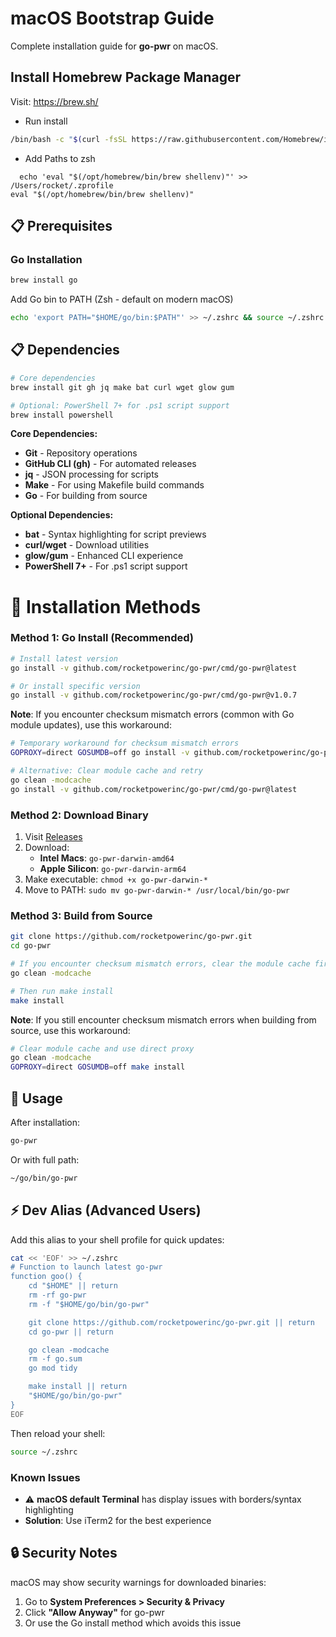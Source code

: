 # macOS Bootstrap Guide

Complete installation guide for **go-pwr** on macOS.

## Install Homebrew Package Manager

Visit: https://brew.sh/

- Run install

```bash
/bin/bash -c "$(curl -fsSL https://raw.githubusercontent.com/Homebrew/install/HEAD/install.sh)"
```

- Add Paths to zsh

```
  echo 'eval "$(/opt/homebrew/bin/brew shellenv)"' >> /Users/rocket/.zprofile
eval "$(/opt/homebrew/bin/brew shellenv)"
```

## 📋 Prerequisites

### Go Installation

```bash
brew install go
```
Add Go bin to PATH (Zsh - default on modern macOS)

```bash
echo 'export PATH="$HOME/go/bin:$PATH"' >> ~/.zshrc && source ~/.zshrc
```

## 📋 Dependencies

```bash
# Core dependencies
brew install git gh jq make bat curl wget glow gum

# Optional: PowerShell 7+ for .ps1 script support
brew install powershell
```

**Core Dependencies:**

- **Git** - Repository operations
- **GitHub CLI (gh)** - For automated releases
- **jq** - JSON processing for scripts
- **Make** - For using Makefile build commands
- **Go** - For building from source

**Optional Dependencies:**

- **bat** - Syntax highlighting for script previews
- **curl/wget** - Download utilities
- **glow/gum** - Enhanced CLI experience
- **PowerShell 7+** - For .ps1 script support

# 🚀 Installation Methods

### Method 1: Go Install (Recommended)

```bash
# Install latest version
go install -v github.com/rocketpowerinc/go-pwr/cmd/go-pwr@latest

# Or install specific version
go install -v github.com/rocketpowerinc/go-pwr/cmd/go-pwr@v1.0.7
```

**Note**: If you encounter checksum mismatch errors (common with Go module updates), use this workaround:

```bash
# Temporary workaround for checksum mismatch errors
GOPROXY=direct GOSUMDB=off go install -v github.com/rocketpowerinc/go-pwr/cmd/go-pwr@latest

# Alternative: Clear module cache and retry
go clean -modcache
go install -v github.com/rocketpowerinc/go-pwr/cmd/go-pwr@latest
```

### Method 2: Download Binary

1. Visit [Releases](https://github.com/rocketpowerinc/go-pwr/releases/latest)
2. Download:
   - **Intel Macs**: `go-pwr-darwin-amd64`
   - **Apple Silicon**: `go-pwr-darwin-arm64`
3. Make executable: `chmod +x go-pwr-darwin-*`
4. Move to PATH: `sudo mv go-pwr-darwin-* /usr/local/bin/go-pwr`

### Method 3: Build from Source

```bash
git clone https://github.com/rocketpowerinc/go-pwr.git
cd go-pwr

# If you encounter checksum mismatch errors, clear the module cache first:
go clean -modcache

# Then run make install
make install
```

**Note**: If you still encounter checksum mismatch errors when building from source, use this workaround:

```bash
# Clear module cache and use direct proxy
go clean -modcache
GOPROXY=direct GOSUMDB=off make install
```

## 🚀 Usage

After installation:

```bash
go-pwr
```

Or with full path:

```bash
~/go/bin/go-pwr
```

## ⚡ Dev Alias (Advanced Users)

Add this alias to your shell profile for quick updates:

```bash
cat << 'EOF' >> ~/.zshrc
# Function to launch latest go-pwr
function goo() {
    cd "$HOME" || return
    rm -rf go-pwr
    rm -f "$HOME/go/bin/go-pwr"

    git clone https://github.com/rocketpowerinc/go-pwr.git || return
    cd go-pwr || return

    go clean -modcache
    rm -f go.sum
    go mod tidy

    make install || return
    "$HOME/go/bin/go-pwr"
}
EOF
```


Then reload your shell:

```bash
source ~/.zshrc
```

### Known Issues

- ⚠️ **macOS default Terminal** has display issues with borders/syntax highlighting
- **Solution**: Use iTerm2 for the best experience

## 🔒 Security Notes

macOS may show security warnings for downloaded binaries:

1. Go to **System Preferences > Security & Privacy**
2. Click **"Allow Anyway"** for go-pwr
3. Or use the Go install method which avoids this issue
